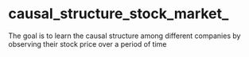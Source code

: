 # causal_structure_stock_market_
The goal is to learn the causal structure among different companies by observing their stock price over a period of time

